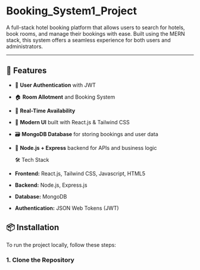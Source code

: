 # Booking_System1_Project
A full-stack hotel booking platform that allows users to search for hotels, book rooms, and manage their bookings with ease. Built using the MERN stack, this system offers a seamless experience for both users and administrators.

---

## 🚀 Features

- 🔐 **User Authentication** with JWT
- 🏠 **Room Allotment** and Booking System
- 🧾 **Real-Time Availability**
- 🎨 **Modern UI** built with React.js & Tailwind CSS
- 🗃️ **MongoDB Database** for storing bookings and user data
- 🧩 **Node.js + Express** backend for APIs and business logic


  🛠 Tech Stack

- **Frontend:** React.js, Tailwind CSS, Javascript, HTML5
- **Backend:** Node.js, Express.js
- **Database:** MongoDB
- **Authentication:** JSON Web Tokens (JWT)

## 📦 Installation

To run the project locally, follow these steps:

### 1. Clone the Repository

```bash

